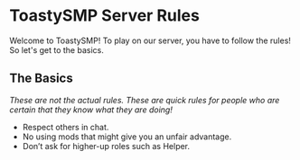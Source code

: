# ToastySMP Server Rules

Welcome to ToastySMP! To play on our server, you have to follow the rules! So let's get to the basics.

## The Basics

*These are not the actual rules. These are quick rules for people who are certain that they know what they are doing!*

* Respect others in chat.
* No using mods that might give you an unfair advantage.
* Don’t ask for higher-up roles such as Helper.
